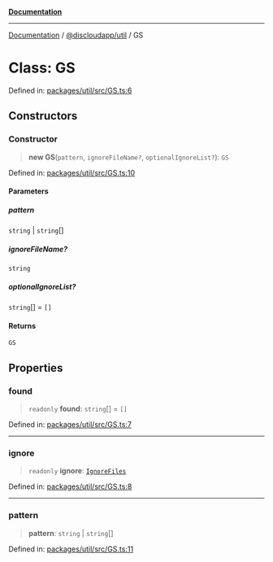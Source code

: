 [**Documentation**](../../../README.md)

***

[Documentation](../../../packages.md) / [@discloudapp/util](../README.md) / GS

# Class: GS

Defined in: [packages/util/src/GS.ts:6](https://github.com/discloud/discloud.app/blob/5b4e3fe9c701f0b4f5ffa4246f463403d1e47fa1/packages/util/src/GS.ts#L6)

## Constructors

### Constructor

> **new GS**(`pattern`, `ignoreFileName?`, `optionalIgnoreList?`): `GS`

Defined in: [packages/util/src/GS.ts:10](https://github.com/discloud/discloud.app/blob/5b4e3fe9c701f0b4f5ffa4246f463403d1e47fa1/packages/util/src/GS.ts#L10)

#### Parameters

##### pattern

`string` | `string`[]

##### ignoreFileName?

`string`

##### optionalIgnoreList?

`string`[] = `[]`

#### Returns

`GS`

## Properties

### found

> `readonly` **found**: `string`[] = `[]`

Defined in: [packages/util/src/GS.ts:7](https://github.com/discloud/discloud.app/blob/5b4e3fe9c701f0b4f5ffa4246f463403d1e47fa1/packages/util/src/GS.ts#L7)

***

### ignore

> `readonly` **ignore**: [`IgnoreFiles`](IgnoreFiles.md)

Defined in: [packages/util/src/GS.ts:8](https://github.com/discloud/discloud.app/blob/5b4e3fe9c701f0b4f5ffa4246f463403d1e47fa1/packages/util/src/GS.ts#L8)

***

### pattern

> **pattern**: `string` \| `string`[]

Defined in: [packages/util/src/GS.ts:11](https://github.com/discloud/discloud.app/blob/5b4e3fe9c701f0b4f5ffa4246f463403d1e47fa1/packages/util/src/GS.ts#L11)
